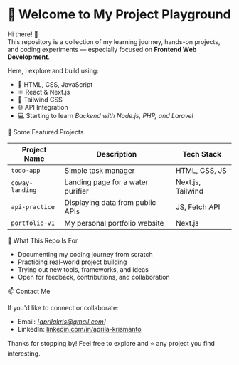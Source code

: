 # 🧠 Welcome to My Project Playground

Hi there! 👋  
This repository is a collection of my learning journey, hands-on projects, and coding experiments — especially focused on **Frontend Web Development**.

Here, I explore and build using:
- 🧱 HTML, CSS, JavaScript
- ⚛️ React & Next.js
- 🎨 Tailwind CSS
- 🌐 API Integration
- 💻 Starting to learn *Backend with Node.js, PHP, and Laravel*

📂 Some Featured Projects

| Project Name     | Description                          | Tech Stack              |
|------------------|--------------------------------------|--------------------------|
| `todo-app`       | Simple task manager                  | HTML, CSS, JS           |
| `coway-landing`  | Landing page for a water purifier    | Next.js, Tailwind       |
| `api-practice`   | Displaying data from public APIs     | JS, Fetch API           |
| `portfolio-v1`   | My personal portfolio website        | Next.js                 |

🚀 What This Repo Is For

- Documenting my coding journey from scratch
- Practicing real-world project building
- Trying out new tools, frameworks, and ideas
- Open for feedback, contributions, and collaboration

📫 Contact Me

If you'd like to connect or collaborate:
- Email: *[aprilakris@gmail.com]*
- LinkedIn: [linkedin.com/in/aprila-krismanto](https://www.linkedin.com/in/aprila-krismanto-8a182b251/)

Thanks for stopping by! Feel free to explore and ⭐️ any project you find interesting.

